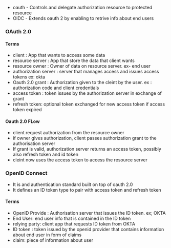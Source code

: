 - oauth - Controls and delegate authorization resource to protected resource
- OIDC - Extends oauth 2 by enabling to retrive info about end users

### OAuth 2.0
#### Terms
- client : App that wants to access some data
- resource server : App that store the data that client wants
- resource owner : Owner of data on resource server. ex- end user
- authorization server : server that manages access and issues access tokens ex: okta
- Oauth 2.0 grant : Authorization given to the cleint by the user. ex : authorization code and client credentials
- access token : token issues by the authorization server in exchange of grant
- refresh token: optional token exchanged for new access token if access token expired

#### Oauth 2.0 FLow
- client request authorization from the resource owner 
- if owner gives authorization, client passes authorization grant to the authorisation server
- If grant is valid, authorization server returns an access token, possibly also refresh token and id token
- cleint now uses the access token to access the resource server


### OpenID Connect
- It is and authentication standard built on top of oauth 2.0
- It defines an ID token type to pair with access token and refresh token

#### Terms
- OpenID Provide : Authorisation server that issues the ID token. ex; OKTA
- End User: end user info that is contained in the ID token
- relying party: client app that requests ID token from OKTA
- ID token : token issued by the openid provider that contains information about end user in form of claims
- claim: piece of information about user

